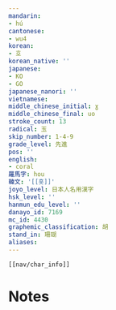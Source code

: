 ```yaml
---
mandarin:
- hú
cantonese:
- wu4
korean:
- 호
korean_native: ''
japanese:
- KO
- GO
japanese_nanori: ''
vietnamese:
middle_chinese_initial: ɣ
middle_chinese_final: uo
stroke_count: 13
radical: 玉
skip_number: 1-4-9
grade_level: 先進
pos: ''
english:
- coral
羅馬字: hou
韓文: '[[홋]]'
joyo_level: 日本人名用漢字
hsk_level: ''
hanmun_edu_level: ''
danayo_id: 7169
mc_id: 4430
graphemic_classification: 胡
stand_in: 珊瑚
aliases:
---
```

```meta-bind-embed
[[nav/char_info]]
```

# Notes
